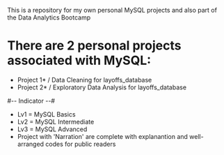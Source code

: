 This is a repository for my own personal MySQL projects and also part of the Data Analytics Bootcamp

# There are 2 personal projects associated with MySQL:


- Project 1* / Data Cleaning for layoffs_database
- Project 2* / Exploratory Data Analysis for layoffs_database


#-- Indicator --#
- Lv1 = MySQL Basics
- Lv2 = MySQL Intermediate
- Lv3 = MySQL Advanced
- Project with 'Narration' are complete with explanantion and well-arranged codes for public readers
